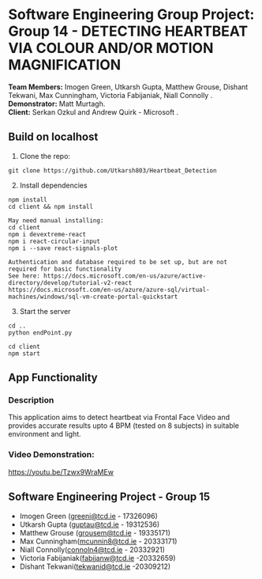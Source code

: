 # **Software Engineering Group Project: Group 14 - DETECTING HEARTBEAT VIA COLOUR AND/OR MOTION MAGNIFICATION**
**Team Members:** Imogen Green, Utkarsh Gupta, Matthew Grouse, Dishant Tekwani, Max Cunningham, Victoria Fabijaniak, Niall Connolly .
**Demonstrator:** Matt Murtagh.  
**Client:** Serkan Ozkul and Andrew Quirk - Microsoft .

## Build on localhost
1. Clone the repo: 
```
git clone https://github.com/Utkarsh803/Heartbeat_Detection
```

2. Install dependencies
```
npm install
cd client && npm install

May need manual installing:
cd client
npm i devextreme-react
npm i react-circular-input
npm i --save react-signals-plot

Authentication and database required to be set up, but are not required for basic functionality
See here: https://docs.microsoft.com/en-us/azure/active-directory/develop/tutorial-v2-react
https://docs.microsoft.com/en-us/azure/azure-sql/virtual-machines/windows/sql-vm-create-portal-quickstart

```

3. Start the server
```
cd ..
python endPoint.py

cd client
npm start
```

## App Functionality
### Description
This application aims to detect heartbeat via Frontal Face Video and provides accurate results upto 4 BPM (tested on 8 subjects) in suitable environment and light.

### Video Demonstration:  
https://youtu.be/Tzwx9WraMEw

## Software Engineering Project - Group 15
- Imogen Green (greeni@tcd.ie - 17326096)
- Utkarsh Gupta (guptau@tcd.ie - 19312536)
- Matthew Grouse (grousem@tcd.ie - 19335171)
- Max Cunningham(mcunnin8@tcd.ie - 20333171)
- Niall Connolly(connoln4@tcd.ie - 20332921)
- Victoria Fabijaniak(fabijanw@tcd.ie -20332659)
- Dishant Tekwani(tekwanid@tcd.ie -20309212)